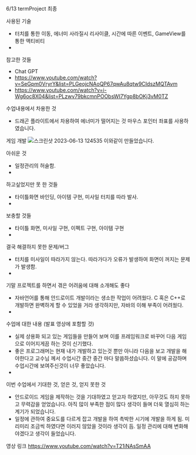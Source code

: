 6/13
  termProject 최종
  
  사용된 기술
  - 터치를 통한 이동, 에너미 사라질시 리사이클, 시간에 따른 이벤트, GameView를 통한 액티비티
  - 
  참고한 것들
  - Chat GPT
  - https://www.youtube.com/watch?v=SeGpm0VryrY&list=PLGeojcNAoQP67qwAu8qtw9CIdszMQTAvm
  - https://www.youtube.com/watch?v=i-Wg6oc8X04&list=PLzwv79bkcmnPOObsWI7Ygp8bOKj3vM0TZ
  
  수업내용에서 차용한 것
  - 드래곤 플라이트에서 차용하여 에너미가 떨어지는 것 마우스 포인터 좌표를 사용하였습니다.
  
게임 개발
![스크린샷 2023-06-13 124535](https://github.com/doyoung930/SmartPhone_GameProgramming/assets/70666642/5998b942-1b89-42a7-bfa2-69b82750dc85)
이와같이 만들었습니다.

아쉬운 것
  - 일정관리의 허술함.
  - 
하고싶었지만 못 한 것들
- 타이틀화면 바인딩, 아이템 구현, 미사일 터치를 따라 발사.
- 
보충할 것들
- 타이틀 화면, 미사일 구현, 이펙트 구현, 아이템 구현
- 
결국 해결하지 못한 문제/버그
- 터치를 미사일이 따라가지 않는다. 따라가다가 오류가 발생하여 화면이 꺼지는 문제가 발생함.
- 
기말 프로젝트를 하면서 겪은 어려움에 대해 소개해도 좋다
- 자바언어를 통해 안드로이트 개발이라는 생소한 작업이 어려웠다. C 혹은 C++로 개발하면 완벽하게 할 수 있었을 거라 생각하지만, 자바의 이해 부족이 어려웠다.
- 
수업에 대한 내용 (발표 영상에 포함할 것)
- 실제 상용화 되고 있는 게임들을 만들어 보며 이를 프레임워크로 바꾸어 다음 게임으로 이어지게끔 하는 것이 신기했다.
- 좋은 프로그래머는 현재 내가 개발하고 있는것 뿐만 아니라 다음을 보고 개발을 해야한다고 교수님 께서 수업시간 중간 중간 마다 말씀하셨습니다. 이 말에 공감하며 수업시간에 보여주신것이 너무 좋았습니다.
- 
이번 수업에서 기대한 것, 얻은 것, 얻지 못한 것
- 안드로이드 게임을 제작하는 것을 기대하였고 얻고자 하였지만, 아무것도 하지 못하고 무력감을 얻었습니다. 아직 많이 부족한 점이 많다 생각이 들며 더욱 열심히 하는 계기가 되었습니다.
- 일정에 관하여 중요도를 다르게 잡고 개발을 하여 촉박한 시기에 개발을 하게 됨. 미리미리 조금씩 하였다면 이러지 않았을 것이라 생각이 듬. 일정 관리에 대해 변화해야겠다고 생각이 들었습니다.

영상 링크 https://www.youtube.com/watch?v=T21iNAsSmAA
